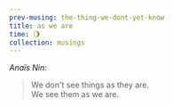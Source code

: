 ```yaml
--- 
prev-musing: the-thing-we-dont-yet-know
title: as we are
time: 🌖
collection: musings
---
```

<cite>Anaïs Nin:</cite>
> We don't see things as they are.  
> We see them as we are.